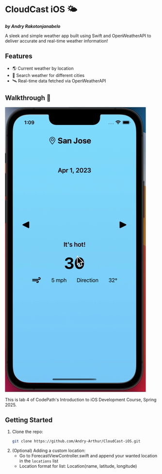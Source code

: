 # CloudCast iOS 🌤  
***by Andry Rakotonjanabelo***


A sleek and simple weather app built using Swift and OpenWeatherAPI to deliver accurate and real-time weather information!

## Features  
- 🌎 Current weather by location  
- 📍 Search weather for different cities  
- 🛰 Real-time data fetched via OpenWeatherAPI  

## Walkthrough 🌟  
![CloudCast Walkthrough](Andry-CloudCast.gif)

This is lab 4 of CodePath's Introduction to iOS Development Course, Spring 2025.
## Getting Started  
1. Clone the repo:  
   ```bash  
   git clone https://github.com/Andry-Arthur/CloudCast-iOS.git

2. (Optional) Adding a custom location:
    - Go to ForecastViewController.swift and append your wanted location in the `locations` list
    - Location format for list: Location(name, latitude, longitude)
